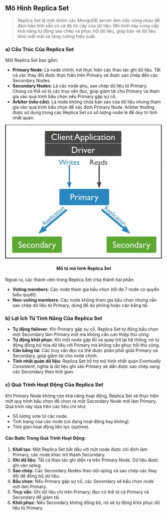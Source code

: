 ## Mô Hình Replica Set

>Replica Set là một nhóm các MongoDB server làm việc cùng nhau để đảm bảo tính sẵn có và độ tin cậy của dữ liệu. Mô hình này cung cấp khả năng tự động sao chép và phục hồi dữ liệu, giúp bảo vệ dữ liệu khỏi mất mát và tăng cường hiệu suất.

### a) Cấu Trúc Của Replica Set

Một Replica Set bao gồm:

- **Primary Node**: Là node chính, nơi thực hiện các thao tác ghi dữ liệu. Tất cả các thay đổi được thực hiện trên Primary sẽ được sao chép đến các Secondary Nodes.
- **Secondary Nodes**: Là các node phụ, sao chép dữ liệu từ Primary. Chúng có thể xử lý các truy vấn đọc, giúp giảm tải cho Primary và tham gia vào quá trình bầu chọn nếu Primary gặp sự cố.
- **Arbiter (nếu cần)**: Là node không chứa bản sao của dữ liệu nhưng tham gia vào quá trình bầu chọn để xác định Primary Node. Arbiter thường được sử dụng trong các Replica Set có số lượng node lẻ để duy trì tính nhất quán.

 <div align="center">
  <img src="picture/Picture3.png"/>
 <h4>Mô tả mô hình Replica Set</h4>
 </div>

Ngoài ra, các thành viên trong Replica Set chia thành hai phần:
- **Voting members**: Các node tham gia bầu chọn (tối đa 7 node có quyền biểu quyết).
- **Non-voting members**: Các node không tham gia bầu chọn nhưng vẫn sao chép dữ liệu từ Primary, dùng để dự phòng hoặc cân bằng tải.

### b) Lợi Ích Từ Tính Năng Của Replica Set

- **Tự động failover**: Khi Primary gặp sự cố, Replica Set tự động bầu chọn một Secondary làm Primary mới mà không cần can thiệp thủ công.
- **Tự động khôi phục**: Khi một node gặp lỗi và quay trở lại hệ thống, nó tự động đồng bộ hóa dữ liệu với Primary mà không cần phục hồi thủ công.
- **Cân bằng tải**: Các truy vấn đọc có thể được phân phối giữa Primary và Secondary, giúp giảm tải cho node chính.
- **Tính nhất quán dữ liệu**: Replica Set hỗ trợ mô hình nhất quán *Eventually Consistent*, nghĩa là dữ liệu ghi vào Primary sẽ dần được sao chép sang các Secondary theo thời gian.

### c) Quá Trình Hoạt Động Của Replica Set

Khi Primary Node không còn khả năng hoạt động, Replica Set sẽ thực hiện một quy trình bầu chọn để chọn ra một Secondary Node mới làm Primary. Quá trình này dựa trên các tiêu chí như:

- Số lượng vote từ các node.
- Tình trạng của các node (có đang hoạt động hay không).
- Thời gian hoạt động liên tục (uptime).

#### Các Bước Trong Quá Trình Hoạt Động:
1. **Khởi tạo**: Một Replica Set bắt đầu với một node được chỉ định làm Primary, các node khác trở thành Secondary.
2. **Ghi dữ liệu**: Tất cả thao tác ghi diễn ra trên Primary Node. Dữ liệu được ghi vào oplog.
3. **Sao chép**: Các Secondary Nodes theo dõi oplog và sao chép các thay đổi để đồng bộ dữ liệu.
4. **Bầu chọn**: Nếu Primary gặp sự cố, các Secondary sẽ bầu chọn node mới làm Primary.
5. **Truy vấn**: Ghi dữ liệu chỉ trên Primary; đọc có thể từ cả Primary và Secondary để giảm tải.
6. **Khôi phục**: Nếu Secondary không đồng bộ, nó sẽ tự động khôi phục dữ liệu từ Primary.
